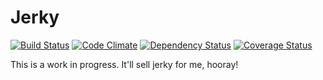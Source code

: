 Jerky
================
[![Build Status](https://travis-ci.org/sethyanow/jerky.svg?branch=master)](https://travis-ci.org/sethyanow/jerky)
[![Code Climate](https://codeclimate.com/repos/5410b8bd6956803886002739/badges/be548302271e55af160e/gpa.svg)](https://codeclimate.com/repos/5410b8bd6956803886002739/feed)
[![Dependency Status](https://gemnasium.com/sethyanow/jerky.svg)](https://gemnasium.com/sethyanow/jerky)
[![Coverage Status](https://img.shields.io/coveralls/sethyanow/jerky.svg)](https://coveralls.io/r/sethyanow/jerky?branch=master)

This is a work in progress. It'll sell jerky for me, hooray!
